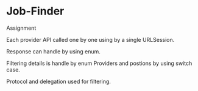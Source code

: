 # Job-Finder
Assignment

<p>Each provider API called one by one using by a single URLSession.</p>
<p>Response can handle by using enum.</p>
<p>Filtering details is handle by enum Providers and postions by using switch case.</p>
<p>Protocol and delegation used for filtering.</p>
